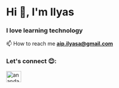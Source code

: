 <h1>Hi 👋, I'm Ilyas</h1>
<h3>I love learning technology</h3>

📫 How to reach me **aip.ilyasa@gmail.com**

<h3 align="left">Let's connect 😊:</h3>
<p align="left">
<a href="https://linkedin.com/in/ananda-ilyasa" target="blank"><img align="center" src="https://raw.githubusercontent.com/rahuldkjain/github-profile-readme-generator/master/src/images/icons/Social/linked-in-alt.svg" alt="ananda-ilyasa" height="30" width="40" /></a>
</p>
